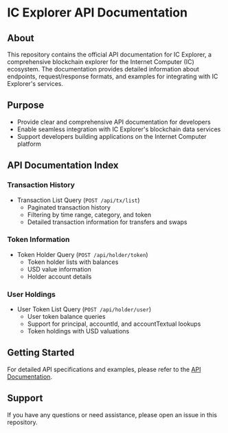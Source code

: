# IC Explorer API Documentation

## About
This repository contains the official API documentation for IC Explorer, a comprehensive blockchain explorer for the Internet Computer (IC) ecosystem. The documentation provides detailed information about endpoints, request/response formats, and examples for integrating with IC Explorer's services.

## Purpose
- Provide clear and comprehensive API documentation for developers
- Enable seamless integration with IC Explorer's blockchain data services
- Support developers building applications on the Internet Computer platform

## API Documentation Index

### Transaction History
- Transaction List Query (`POST /api/tx/list`)
  - Paginated transaction history
  - Filtering by time range, category, and token
  - Detailed transaction information for transfers and swaps

### Token Information
- Token Holder Query (`POST /api/holder/token`)
  - Token holder lists with balances
  - USD value information
  - Holder account details

### User Holdings
- User Token List Query (`POST /api/holder/user`)
  - User token balance queries
  - Support for principal, accountId, and accountTextual lookups
  - Token holdings with USD valuations

## Getting Started
For detailed API specifications and examples, please refer to the [API Documentation](api.md).

## Support
If you have any questions or need assistance, please open an issue in this repository.

